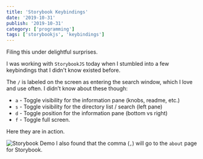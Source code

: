 ```yaml
---
title: 'Storybook Keybindings'
date: '2019-10-31'
publish: '2019-10-31'
category: ['programming']
tags: ['storybookjs', 'keybindings']
---
```


Filing this under delightful surprises.

I was working with `StorybookJS` today when I stumbled into a few keybindings that I didn't know existed before.

The `/` is labeled on the screen as entering the search window, which I love and use often. I didn’t know about these though:

- `a` - Toggle visibility for the information pane (knobs, readme, etc.)
- `s` - Toggle visibility for the directory list / search (left pane)
- `d` - Toggle position for the information pane (bottom vs right)
- `f` - Toggle full screen.

Here they are in action.

![Storybook Demo](https://media.giphy.com/media/ZDtCYOGenwJGwDWAQN/giphy.gif)
I also found that the comma (`,`) will go to the `about` page for Storybook.
